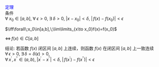 <font color=blue>定理</font>  
条件  
$\forall\;x_0\in[a,b],\;\forall\;\epsilon>0,\;\exists\;\delta>0,\;|x-x_0|<\delta,\;|\,f(x)-f(x_0)|<\epsilon$  
  
$\iff\forall\;x_0\in[a,b],\;\lim\limits_{x\to x_0}f(x)=f(x_0)$  
  
$\iff\,f(x)\in C[a,b]$  
  
  
结论: 若函数 $f(x)$ 闭区间 $[a,b]$ 上连续，则函数 $f(x)$ 在闭区间 $[a,b]$ 上一致连续  
$\forall\,\epsilon>0,\;\exists\,\delta=\delta(\epsilon)>0,\;$  
$\forall\,x^\prime,x^{\prime\prime}\in(a,b),\;|x^\prime-x^{\prime\prime}|<\delta,\;|\,f(x^\prime)-f(x^{\prime\prime})|<\epsilon$  
